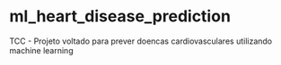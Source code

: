 # ml_heart_disease_prediction
TCC - Projeto voltado para prever doencas cardiovasculares utilizando machine learning
